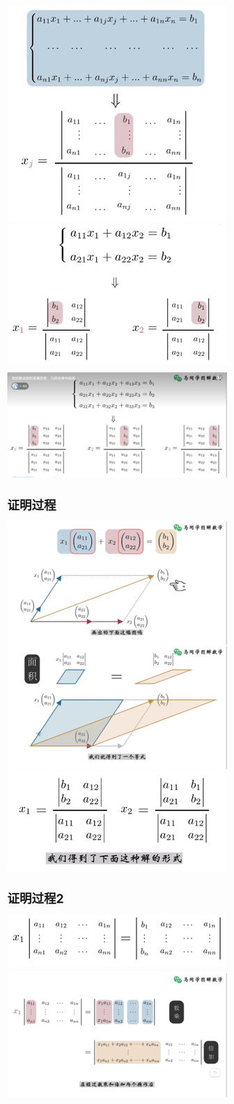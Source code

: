 ![](../photo/Pasted%20image%2020240312110219.png)
![](../photo/Pasted%20image%2020240312110320.png)

![](../photo/Pasted%20image%2020240312110354.png)

# 证明过程
![](../photo/Pasted%20image%2020240312110450.png)
![](../photo/Pasted%20image%2020240312110503.png)
![](../photo/Pasted%20image%2020240312110634.png)

# 证明过程2

![](../photo/Pasted%20image%2020240312112315.png)

![](../photo/Pasted%20image%2020240312112237.png)
